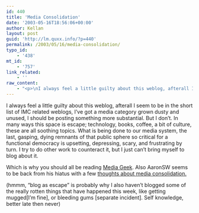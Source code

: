 ```yaml
---
id: 440
title: 'Media Consolidation'
date: '2003-05-16T18:56:06+00:00'
author: Kellan
layout: post
guid: 'http://lm.quxx.info/?p=440'
permalink: /2003/05/16/media-consolidation/
typo_id:
    - '438'
mt_id:
    - '757'
link_related:
    - ''
raw_content:
    - "<p>\nI always feel a little guilty about this weblog, afterall I seem to be in the short list of IMC related weblogs, I\\'ve got a media category grown dusty and unused, I should be posting something more substantial.  But I don\\'t.  In many ways this space is escape; technology, books, coffee, a bit of culture, these are all soothing topics.  What is being done to our media system, the last, gasping, dying remnants of that public sphere so critical for a functional democracy is upsetting, depressing, scary, and frustrating by turn.  I try to do other work to counteract it, but I just can\\'t bring myself to blog about it.\n</p>\n<p>\nWhich is why you should all be reading <a href=\\\"http://www.mediageek.org\\\">Media Geek</a>.  Also AaronSW seems to be back from his hiatus with a few \n<a href=\\\"http://www.aaronsw.com/weblog/cat_politics\\\">thoughts about media consolidation.</a>\n</p>\n<p>\n(hmmm, \\\"blog as escape\\\" is probably why I also haven\\'t blogged some of the really rotten things that have happened this week, like getting mugged[I\\'m fine], or bleeding gums [separate incident].  Self knowledge, better late then never)\n</p>"
---
```


I always feel a little guilty about this weblog, afterall I seem to be in the short list of IMC related weblogs, I’ve got a media category grown dusty and unused, I should be posting something more substantial. But I don’t. In many ways this space is escape; technology, books, coffee, a bit of culture, these are all soothing topics. What is being done to our media system, the last, gasping, dying remnants of that public sphere so critical for a functional democracy is upsetting, depressing, scary, and frustrating by turn. I try to do other work to counteract it, but I just can’t bring myself to blog about it.

Which is why you should all be reading [Media Geek](http://www.mediageek.org). Also AaronSW seems to be back from his hiatus with a few [thoughts about media consolidation.](http://www.aaronsw.com/weblog/cat_politics)

(hmmm, “blog as escape” is probably why I also haven’t blogged some of the really rotten things that have happened this week, like getting mugged[I’m fine], or bleeding gums [separate incident]. Self knowledge, better late then never)